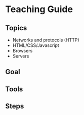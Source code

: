 # Teaching Guide

## Topics
- Networks and protocols (HTTP)
- HTML/CSS/Javascript
- Browsers
- Servers

## Goal

## Tools

## Steps
